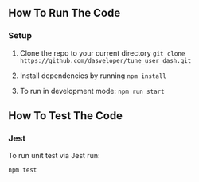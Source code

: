 ## How To Run The Code

### Setup

1) Clone the repo to your current directory
`git clone https://github.com/dasveloper/tune_user_dash.git` 

2) Install dependencies by running
`npm install`

3) To run in development mode:
`npm run start`


## How To Test The Code

### Jest

To run unit test via Jest run:

`npm test`

